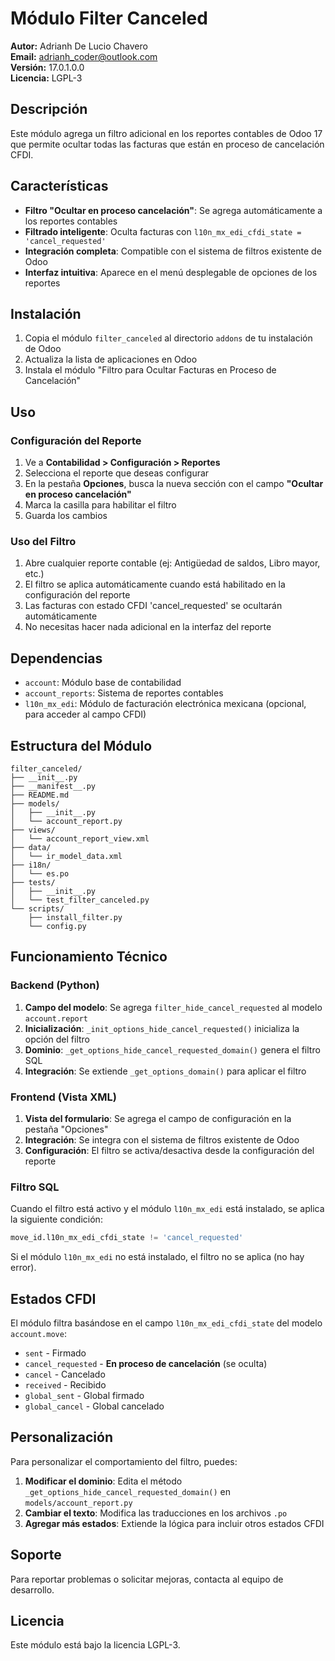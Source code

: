 # Módulo Filter Canceled

**Autor:** Adrianh De Lucio Chavero  
**Email:** adrianh_coder@outlook.com  
**Versión:** 17.0.1.0.0  
**Licencia:** LGPL-3

## Descripción

Este módulo agrega un filtro adicional en los reportes contables de Odoo 17 que permite ocultar todas las facturas que están en proceso de cancelación CFDI.

## Características

- **Filtro "Ocultar en proceso cancelación"**: Se agrega automáticamente a los reportes contables
- **Filtrado inteligente**: Oculta facturas con `l10n_mx_edi_cfdi_state = 'cancel_requested'`
- **Integración completa**: Compatible con el sistema de filtros existente de Odoo
- **Interfaz intuitiva**: Aparece en el menú desplegable de opciones de los reportes

## Instalación

1. Copia el módulo `filter_canceled` al directorio `addons` de tu instalación de Odoo
2. Actualiza la lista de aplicaciones en Odoo
3. Instala el módulo "Filtro para Ocultar Facturas en Proceso de Cancelación"

## Uso

### Configuración del Reporte

1. Ve a **Contabilidad > Configuración > Reportes**
2. Selecciona el reporte que deseas configurar
3. En la pestaña **Opciones**, busca la nueva sección con el campo **"Ocultar en proceso cancelación"**
4. Marca la casilla para habilitar el filtro
5. Guarda los cambios

### Uso del Filtro

1. Abre cualquier reporte contable (ej: Antigüedad de saldos, Libro mayor, etc.)
2. El filtro se aplica automáticamente cuando está habilitado en la configuración del reporte
3. Las facturas con estado CFDI 'cancel_requested' se ocultarán automáticamente
4. No necesitas hacer nada adicional en la interfaz del reporte

## Dependencias

- `account`: Módulo base de contabilidad
- `account_reports`: Sistema de reportes contables
- `l10n_mx_edi`: Módulo de facturación electrónica mexicana (opcional, para acceder al campo CFDI)

## Estructura del Módulo

```
filter_canceled/
├── __init__.py
├── __manifest__.py
├── README.md
├── models/
│   ├── __init__.py
│   └── account_report.py
├── views/
│   └── account_report_view.xml
├── data/
│   └── ir_model_data.xml
├── i18n/
│   └── es.po
├── tests/
│   ├── __init__.py
│   └── test_filter_canceled.py
└── scripts/
    ├── install_filter.py
    └── config.py
```

## Funcionamiento Técnico

### Backend (Python)

1. **Campo del modelo**: Se agrega `filter_hide_cancel_requested` al modelo `account.report`
2. **Inicialización**: `_init_options_hide_cancel_requested()` inicializa la opción del filtro
3. **Dominio**: `_get_options_hide_cancel_requested_domain()` genera el filtro SQL
4. **Integración**: Se extiende `_get_options_domain()` para aplicar el filtro

### Frontend (Vista XML)

1. **Vista del formulario**: Se agrega el campo de configuración en la pestaña "Opciones"
2. **Integración**: Se integra con el sistema de filtros existente de Odoo
3. **Configuración**: El filtro se activa/desactiva desde la configuración del reporte

### Filtro SQL

Cuando el filtro está activo y el módulo `l10n_mx_edi` está instalado, se aplica la siguiente condición:
```sql
move_id.l10n_mx_edi_cfdi_state != 'cancel_requested'
```

Si el módulo `l10n_mx_edi` no está instalado, el filtro no se aplica (no hay error).

## Estados CFDI

El módulo filtra basándose en el campo `l10n_mx_edi_cfdi_state` del modelo `account.move`:

- `sent` - Firmado
- `cancel_requested` - **En proceso de cancelación** (se oculta)
- `cancel` - Cancelado
- `received` - Recibido
- `global_sent` - Global firmado
- `global_cancel` - Global cancelado

## Personalización

Para personalizar el comportamiento del filtro, puedes:

1. **Modificar el dominio**: Edita el método `_get_options_hide_cancel_requested_domain()` en `models/account_report.py`
2. **Cambiar el texto**: Modifica las traducciones en los archivos `.po`
3. **Agregar más estados**: Extiende la lógica para incluir otros estados CFDI

## Soporte

Para reportar problemas o solicitar mejoras, contacta al equipo de desarrollo.

## Licencia

Este módulo está bajo la licencia LGPL-3.
